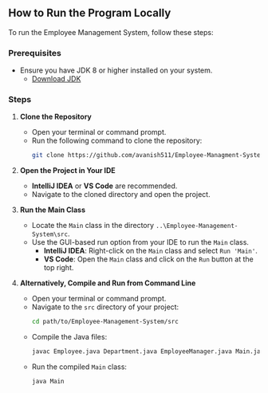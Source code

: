 

## How to Run the Program Locally

To run the Employee Management System, follow these steps:

### Prerequisites

- Ensure you have JDK 8 or higher installed on your system.
  - [Download JDK](https://www.oracle.com/java/technologies/javase-downloads.html)

### Steps

1. **Clone the Repository**
   - Open your terminal or command prompt.
   - Run the following command to clone the repository:
     ```sh
     git clone https://github.com/avanish511/Employee-Managment-System.git
     ```
   
2. **Open the Project in Your IDE**
   - **IntelliJ IDEA** or **VS Code** are recommended.
   - Navigate to the cloned directory and open the project.
   
3. **Run the Main Class**
   - Locate the `Main` class in the directory `..\Employee-Management-System\src`.
   - Use the GUI-based run option from your IDE to run the `Main` class.
     - **IntelliJ IDEA**: Right-click on the `Main` class and select `Run 'Main'`.
     - **VS Code**: Open the `Main` class and click on the `Run` button at the top right.
   
4. **Alternatively, Compile and Run from Command Line**
   - Open your terminal or command prompt.
   - Navigate to the `src` directory of your project:
     ```sh
     cd path/to/Employee-Management-System/src
     ```
   - Compile the Java files:
     ```sh
     javac Employee.java Department.java EmployeeManager.java Main.java
     ```
   - Run the compiled `Main` class:
     ```sh
     java Main
     ```

